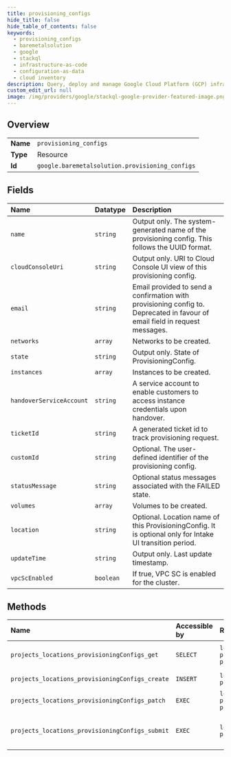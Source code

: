 ```yaml
---
title: provisioning_configs
hide_title: false
hide_table_of_contents: false
keywords:
  - provisioning_configs
  - baremetalsolution
  - google    
  - stackql
  - infrastructure-as-code
  - configuration-as-data
  - cloud inventory
description: Query, deploy and manage Google Cloud Platform (GCP) infrastructure and resources using SQL
custom_edit_url: null
image: /img/providers/google/stackql-google-provider-featured-image.png
---
```

  
    

## Overview
<table><tbody>
<tr><td><b>Name</b></td><td><code>provisioning_configs</code></td></tr>
<tr><td><b>Type</b></td><td>Resource</td></tr>
<tr><td><b>Id</b></td><td><code>google.baremetalsolution.provisioning_configs</code></td></tr>
</tbody></table>

## Fields
| Name | Datatype | Description |
|:-----|:---------|:------------|
| `name` | `string` | Output only. The system-generated name of the provisioning config. This follows the UUID format. |
| `cloudConsoleUri` | `string` | Output only. URI to Cloud Console UI view of this provisioning config. |
| `email` | `string` | Email provided to send a confirmation with provisioning config to. Deprecated in favour of email field in request messages. |
| `networks` | `array` | Networks to be created. |
| `state` | `string` | Output only. State of ProvisioningConfig. |
| `instances` | `array` | Instances to be created. |
| `handoverServiceAccount` | `string` | A service account to enable customers to access instance credentials upon handover. |
| `ticketId` | `string` | A generated ticket id to track provisioning request. |
| `customId` | `string` | Optional. The user-defined identifier of the provisioning config. |
| `statusMessage` | `string` | Optional status messages associated with the FAILED state. |
| `volumes` | `array` | Volumes to be created. |
| `location` | `string` | Optional. Location name of this ProvisioningConfig. It is optional only for Intake UI transition period. |
| `updateTime` | `string` | Output only. Last update timestamp. |
| `vpcScEnabled` | `boolean` | If true, VPC SC is enabled for the cluster. |
## Methods
| Name | Accessible by | Required Params | Description |
|:-----|:--------------|:----------------|:------------|
| `projects_locations_provisioningConfigs_get` | `SELECT` | `locationsId, projectsId, provisioningConfigsId` | Get ProvisioningConfig by name. |
| `projects_locations_provisioningConfigs_create` | `INSERT` | `locationsId, projectsId` | Create new ProvisioningConfig. |
| `projects_locations_provisioningConfigs_patch` | `EXEC` | `locationsId, projectsId, provisioningConfigsId` | Update existing ProvisioningConfig. |
| `projects_locations_provisioningConfigs_submit` | `EXEC` | `locationsId, projectsId` | Submit a provisiong configuration for a given project. |
